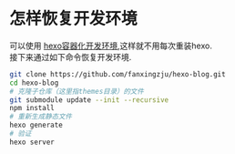 # 怎样恢复开发环境

可以使用 [hexo容器化开发环境](https://github.com/fanxingzju/docker-development-environment/tree/master/hexo),这样就不用每次重装hexo.  
接下来通过如下命令恢复开发环境.

```bash
git clone https://github.com/fanxingzju/hexo-blog.git
cd hexo-blog
# 克隆子仓库（这里指themes目录）的文件
git submodule update --init --recursive
npm install
# 重新生成静态文件
hexo generate
# 验证
hexo server
```
